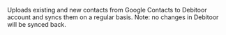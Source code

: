 Uploads existing and new contacts from Google Contacts to Debitoor account and syncs them on a regular basis. Note: no changes in Debitoor will be synced back.